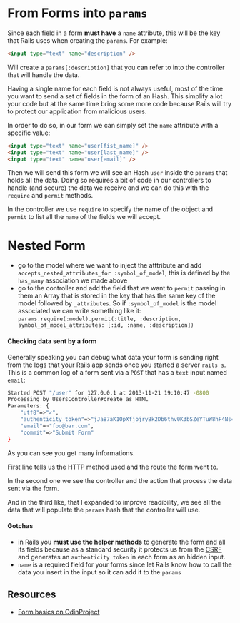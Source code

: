 # From Forms into `params`
Since each field in a form **must have** a `name` attribute, this will be the key that Rails uses when creating the `params`. For example:
```html
<input type="text" name="description" />
```
Will create a `params[:description]` that you can refer to into the controller that will handle the data.

Having a single name for each field is not always useful, most of the time you want to send a set of fields in the form of an Hash. This simplify a lot your code but at the same time bring some more code because Rails will try to protect our application from malicious users.

In order to do so, in our form we can simply set the `name` attribute with a specific value:
```html
<input type="text" name="user[fist_name]" />
<input type="text" name="user[last_name]" />
<input type="text" name="user[email]" />
```

Then we will send this form we will see an Hash `user` inside the `params` that holds all the data. Doing so requires a bit of code in our controllers to handle (and secure) the data we receive and we can do this with the `require` and `permit` methods.

In the controller we use `require` to specify the name of the object and `permit` to list all the `name` of the fields we will accept.

# Nested Form
- go to the model where we want to inject the atttribute and add `accepts_nested_attributes_for :symbol_of_model`, this is defined by the `has_many` association we made above
- go to the controller and add the field that we want to `permit` passing in them an Array that is stored in the key that has the same key of the model followed by `_attributes`. So if `:symbol_of_model` is the model associated we can write something like it: `params.require(:model).permit(:title, :description, symbol_of_model_attributes: [:id, :name, :description])`
#### Checking data sent by a form
Generally speaking you can debug what data your form is sending right from the logs that your Rails app sends once you started a server `rails s`. This is a common log of a form sent via a `POST` that has a `text` input named `email`:

```bash
Started POST "/user" for 127.0.0.1 at 2013-11-21 19:10:47 -0800
Processing by UsersController#create as HTML
Parameters: {
	"utf8"=>"✓", 
	"authenticity_token"=>"jJa87aK1OpXfjojryBk2Db6thv0K3bSZeYTuW8hF4Ns=", 
	"email"=>"foo@bar.com", 
	"commit"=>"Submit Form"
}
```
As you can see you get many informations.

First line tells us the HTTP method used and the route the form went to.

In the second one we see the controller and the action that process the data sent via the form.

And in the third like, that I expanded to improve readibility, we see all the data that will populate the `params` hash that the controller will use.

#### Gotchas
- in Rails you **must use the helper methods** to generate the form and all its fields because as a standard security it protects us from the [CSRF](https://en.wikipedia.org/wiki/Cross-site_request_forgery) and generates an `authenticity token` in each form as an hidden input.
- `name` is a required field for your forms since let Rails know how to call the data you insert in the input so it can add it to the `params`
## Resources
- [Form basics on OdinProject](https://www.theodinproject.com/paths/full-stack-ruby-on-rails/courses/ruby-on-rails/lessons/form-basics)